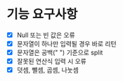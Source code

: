 # 기능 요구사항
- [x] Null 또는 빈 값은 오류
- [x] 문자열이 하나만 입력될 경우 바로 리턴
- [x] 문자열은 공백(" ") 기준으로 split
- [x] 잘못된 연산식 입력 시 오류
- [x] 덧셈, 뺄셈, 곱셈, 나눗셈